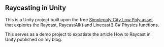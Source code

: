 ## Raycasting in Unity

This is a Unity project built upon the free [Simplepoly City Low Poly asset](https://assetstore.unity.com/packages/3d/environments/simplepoly-city-low-poly-assets-58899) that explores the Raycast, RaycastAll() and Linecast() C# Physics functions.

This serves as a demo project to expatiate the article How to Raycast in Unity published on my blog. 